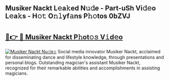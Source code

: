 ## Musiker Nackt L𝚎a𝚔ed N𝚞𝚍e - Part-uSh Vi𝚍𝚎o L𝚎a𝚔s - H𝚘𝚝 O𝚗𝚕yf𝚊ns P𝚑𝚘tos 0bZVJ

# <h2><a href="http://kf319h.oniu.top/?m=Musiker+Nackt">🔗👉 🔴 Musiker Nackt P𝚑ot𝚘𝚜 V𝚒d𝚎o</a></h2>

[![Musiker Nackt Nu𝚍e𝚜](https://i.imgur.com/0qMVB7G.gif)](http://kf319h.oniu.top/?m=Musiker+Nackt)
Social media innovator Musiker Nackt, acclaimed for disseminating dance and lifestyle knowledge, through presentations and personal blogs. Outstanding magician's assistant Musiker Nackt, recognized for their remarkable abilities and accomplishments in assisting magicians.  
